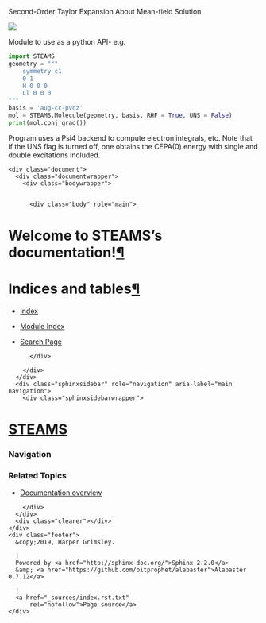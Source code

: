 Second-Order Taylor Expansion About Mean-field Solution

<img src = "https://travis-ci.com/hrgrimsl/STEAMS.svg?token=y5H9g77PxszWJHZmEWzC&branch=master">

Module to use as a python API- e.g.
```python
import STEAMS
geometry = """
    symmetry c1
    0 1
    H 0 0 0
    Cl 0 0 0
"""
basis = 'aug-cc-pvdz'
mol = STEAMS.Molecule(geometry, basis, RHF = True, UNS = False)
print(mol.conj_grad())
```
Program uses a Psi4 backend to compute electron integrals, etc.  Note that if the UNS flag is turned off, one obtains the CEPA(0) energy with single and double excitations included.

<html xmlns="http://www.w3.org/1999/xhtml">
  <head>
    <meta charset="utf-8" />
    <title>Welcome to STEAMS’s documentation! &#8212; STEAMS 0.1 documentation</title>
    <link rel="stylesheet" href="_static/alabaster.css" type="text/css" />
    <link rel="stylesheet" href="_static/pygments.css" type="text/css" />
    <script type="text/javascript" id="documentation_options" data-url_root="./" src="_static/documentation_options.js"></script>
    <script type="text/javascript" src="_static/jquery.js"></script>
    <script type="text/javascript" src="_static/underscore.js"></script>
    <script type="text/javascript" src="_static/doctools.js"></script>
    <script type="text/javascript" src="_static/language_data.js"></script>
    <link rel="index" title="Index" href="genindex.html" />
    <link rel="search" title="Search" href="search.html" />
   
  <link rel="stylesheet" href="_static/custom.css" type="text/css" />
  
  
  <meta name="viewport" content="width=device-width, initial-scale=0.9, maximum-scale=0.9" />

  </head><body>
  

    <div class="document">
      <div class="documentwrapper">
        <div class="bodywrapper">
          

          <div class="body" role="main">
            
  <div class="section" id="welcome-to-steams-s-documentation">
<h1>Welcome to STEAMS’s documentation!<a class="headerlink" href="#welcome-to-steams-s-documentation" title="Permalink to this headline">¶</a></h1>
<div class="toctree-wrapper compound">
</div>
</div>
<div class="section" id="indices-and-tables">
<h1>Indices and tables<a class="headerlink" href="#indices-and-tables" title="Permalink to this headline">¶</a></h1>
<ul class="simple">
<li><p><a class="reference internal" href="genindex.html"><span class="std std-ref">Index</span></a></p></li>
<li><p><a class="reference internal" href="py-modindex.html"><span class="std std-ref">Module Index</span></a></p></li>
<li><p><a class="reference internal" href="search.html"><span class="std std-ref">Search Page</span></a></p></li>
</ul>
</div>


          </div>
          
        </div>
      </div>
      <div class="sphinxsidebar" role="navigation" aria-label="main navigation">
        <div class="sphinxsidebarwrapper">
<h1 class="logo"><a href="#">STEAMS</a></h1>








<h3>Navigation</h3>

<div class="relations">
<h3>Related Topics</h3>
<ul>
  <li><a href="#">Documentation overview</a><ul>
  </ul></li>
</ul>
</div>
<div id="searchbox" style="display: none" role="search">
  <h3 id="searchlabel">Quick search</h3>
    <div class="searchformwrapper">
    <form class="search" action="search.html" method="get">
      <input type="text" name="q" aria-labelledby="searchlabel" />
      <input type="submit" value="Go" />
    </form>
    </div>
</div>
<script type="text/javascript">$('#searchbox').show(0);</script>








        </div>
      </div>
      <div class="clearer"></div>
    </div>
    <div class="footer">
      &copy;2019, Harper Grimsley.
      
      |
      Powered by <a href="http://sphinx-doc.org/">Sphinx 2.2.0</a>
      &amp; <a href="https://github.com/bitprophet/alabaster">Alabaster 0.7.12</a>
      
      |
      <a href="_sources/index.rst.txt"
          rel="nofollow">Page source</a>
    </div>

    

    
  </body>
</html>

